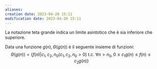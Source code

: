 ```yaml
---
aliases: 
creation date: 2023-04-26 15:11
modification date: 2023-04-26 15:11
---
```


La notazione teta grande indica un limite asintotico che è sia inferiore che superiore.


Data una funzione $g(n), \Theta(g(n))$ è il seguente insieme di funzioni:
$$ \Theta(g(n)) = \{ f(n) | c_{1},c_{2}, n_{0} (c_{1},c_{2},n_{0} > 0) \text{ t.c. } \forall n > n_{0}, 0 \leq c_{1}g(n) \leq f(n) \leq c_{2}g(n)\} $$